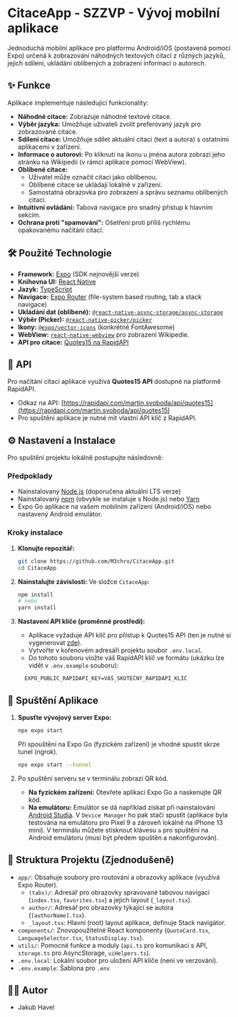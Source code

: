 # CitaceApp - SZZVP - Vývoj mobilní aplikace

Jednoduchá mobilní aplikace pro platformu Android/iOS (postavená pomocí Expo) určená k zobrazování náhodných textových citací z různých jazyků, jejich sdílení, ukládání oblíbených a zobrazení informací o autorech.

## ✨ Funkce

Aplikace implementuje následující funkcionality:

* **Náhodné citace:** Zobrazuje náhodné textové citace.
* **Výběr jazyka:** Umožňuje uživateli zvolit preferovaný jazyk pro zobrazované citace.
* **Sdílení citace:** Umožňuje sdílet aktuální citaci (text a autora) s ostatními aplikacemi v zařízení.
* **Informace o autorovi:** Po kliknutí na ikonu u jména autora zobrazí jeho stránku na Wikipedii (v rámci aplikace pomocí WebView).
* **Oblíbené citace:**
    * Uživatel může označit citaci jako oblíbenou.
    * Oblíbené citace se ukládají lokálně v zařízení.
    * Samostatná obrazovka pro zobrazení a správu seznamu oblíbených citací.
* **Intuitivní ovládání:** Tabová navigace pro snadný přístup k hlavním sekcím.
* **Ochrana proti "spamování":** Ošetření proti příliš rychlému opakovanému načítání citací.

## 🛠️ Použité Technologie

* **Framework:** [Expo](https://expo.dev/) (SDK nejnovější verze)
* **Knihovna UI:** [React Native](https://reactnative.dev/)
* **Jazyk:** [TypeScript](https://www.typescriptlang.org/)
* **Navigace:** [Expo Router](https://docs.expo.dev/router/introduction/) (file-system based routing, tab a stack navigace)
* **Ukládání dat (oblíbené):** [`@react-native-async-storage/async-storage`](https://react-native-async-storage.github.io/async-storage/)
* **Výběr (Picker):** [`@react-native-picker/picker`](https://github.com/react-native-picker/picker)
* **Ikony:** [`@expo/vector-icons`](https://docs.expo.dev/guides/icons/) (konkrétně FontAwesome)
* **WebView:** [`react-native-webview`](https://github.com/react-native-webview/react-native-webview) pro zobrazení Wikipedie.
* **API pro citace:** [Quotes15 na RapidAPI](https://rapidapi.com/martin.svoboda/api/quotes15)

## 🚀 API

Pro načítání citací aplikace využívá **Quotes15 API** dostupné na platformě RapidAPI.
* Odkaz na API: [https://rapidapi.com/martin.svoboda/api/quotes15](https://rapidapi.com/martin.svoboda/api/quotes15)
* Pro spuštění aplikace je nutné mít vlastní API klíč z RapidAPI.

## ⚙️ Nastavení a Instalace

Pro spuštění projektu lokálně postupujte následovně:

### Předpoklady

* Nainstalovaný [Node.js](https://nodejs.org/) (doporučena aktuální LTS verze)
* Nainstalovaný [npm](https://www.npmjs.com/) (obvykle se instaluje s Node.js) nebo [Yarn](https://yarnpkg.com/)
* Expo Go aplikace na vašem mobilním zařízení (Android/iOS) nebo nastavený Android emulátor.

### Kroky instalace

1.  **Klonujte repozitář:**
    ```bash
    git clone https://github.com/M3chro/CitaceApp.git
    cd CitaceApp
    ```

2.  **Nainstalujte závislosti:**
Ve složce `CitaceApp`:
    ```bash
    npm install
    # nebo
    yarn install
    ```

3.  **Nastavení API klíče (proměnné prostředí):**
    * Aplikace vyžaduje API klíč pro přístup k Quotes15 API (ten je nutné si vygenerovat [zde](https://rapidapi.com/martin.svoboda/api/quotes15)).
    * Vytvořte v kořenovém adresáři projektu soubor `.env.local`.
    * Do tohoto souboru vložte váš RapidAPI klíč ve formátu (ukázku lze vidět v `.env.example` souboru):
    ```env
      EXPO_PUBLIC_RAPIDAPI_KEY=VAŠ_SKUTEČNÝ_RAPIDAPI_KLÍČ
    ```

## 📱 Spuštění Aplikace

1.  **Spusťte vývojový server Expo:**
    ```bash
    npx expo start
    ```
      Při spouštění na Expo Go (fyzickém zařízení) je vhodné spustit skrze tunel (ngrok).

    ```bash
    npx expo start --tunnel
    ```

2.  Po spuštění serveru se v terminálu zobrazí QR kód.
    * **Na fyzickém zařízení:** Otevřete aplikaci Expo Go a naskenujte QR kód.
    * **Na emulátoru:** Emulátor se dá například získat při nainstalování [Android Studia](https://developer.android.com/studio). V `Device Manager` ho pak stačí spustit (aplikace byla testována na emulátoru pro Pixel 9 a zároveň lokálně na iPhone 13 mini). V terminálu můžete stisknout klávesu `a` pro spuštění na Android emulátoru (musí být předem spuštěn a nakonfigurován).

## 📂 Struktura Projektu (Zjednodušeně)

* `app/`: Obsahuje soubory pro routování a obrazovky aplikace (využívá Expo Router).
    * `(tabs)/`: Adresář pro obrazovky spravované tabovou navigací (`index.tsx`, `favorites.tsx`) a jejich layout (`_layout.tsx`).
    * `author/`: Adresář pro obrazovky týkající se autora (`[authorName].tsx`).
    * `_layout.tsx`: Hlavní (root) layout aplikace, definuje Stack navigátor.
* `components/`: Znovupoužitelné React komponenty (`QuoteCard.tsx`, `LanguageSelector.tsx`, `StatusDisplay.tsx`).
* `utils/`: Pomocné funkce a moduly (`api.ts` pro komunikaci s API, `storage.ts` pro AsyncStorage, `uiHelpers.ts`).
* `.env.local`: Lokální soubor pro uložení API klíče (není ve verzování).
* `.env.example`: Šablona pro `.env`

## 👨‍💻 Autor

* Jakub Havel